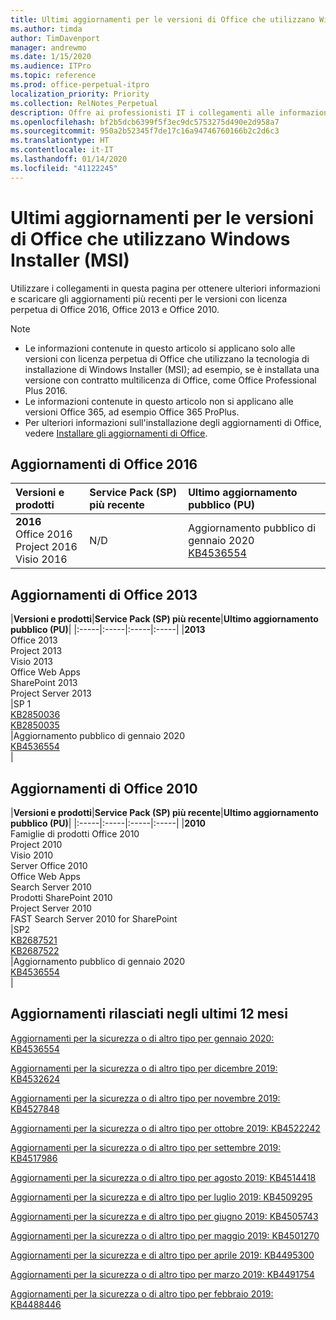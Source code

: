 ```yaml
---
title: Ultimi aggiornamenti per le versioni di Office che utilizzano Windows Installer (MSI)
ms.author: timda
author: TimDavenport
manager: andrewmo
ms.date: 1/15/2020
ms.audience: ITPro
ms.topic: reference
ms.prod: office-perpetual-itpro
localization_priority: Priority
ms.collection: RelNotes_Perpetual
description: Offre ai professionisti IT i collegamenti alle informazioni sugli aggiornamenti più recenti delle versioni con licenza perpetua di Office 2016, Office 2013 e Office 2010
ms.openlocfilehash: bf2b5dcb6399f5f3ec9dc5753275d490e2d958a7
ms.sourcegitcommit: 950a2b52345f7de17c16a94746760166b2c2d6c3
ms.translationtype: HT
ms.contentlocale: it-IT
ms.lasthandoff: 01/14/2020
ms.locfileid: "41122245"
---
```

# <a name="latest-updates-for-versions-of-office-that-use-windows-installer-msi"></a>Ultimi aggiornamenti per le versioni di Office che utilizzano Windows Installer (MSI)

Utilizzare i collegamenti in questa pagina per ottenere ulteriori informazioni e scaricare gli aggiornamenti più recenti per le versioni con licenza perpetua di Office 2016, Office 2013 e Office 2010.
  
 
> [!NOTE]
> - Le informazioni contenute in questo articolo si applicano solo alle versioni con licenza perpetua di Office che utilizzano la tecnologia di installazione di Windows Installer (MSI); ad esempio, se è installata una versione con contratto multilicenza di Office, come Office Professional Plus 2016.
> - Le informazioni contenute in questo articolo non si applicano alle versioni Office 365, ad esempio Office 365 ProPlus.
> - Per ulteriori informazioni sull'installazione degli aggiornamenti di Office, vedere [Installare gli aggiornamenti di Office](https://support.office.com/article/2ab296f3-7f03-43a2-8e50-46de917611c5). 


## <a name="office-2016-updates"></a>Aggiornamenti di Office 2016

|**Versioni e prodotti**|**Service Pack (SP) più recente**|**Ultimo aggiornamento pubblico (PU)**|
|:-----|:-----|:-----|
|**2016** <br/> Office 2016  <br/> Project 2016  <br/> Visio 2016  <br/> |N/D  <br/> |Aggiornamento pubblico di gennaio 2020  <br/> [KB4536554](https://support.microsoft.com/help/4536554) <br/> |
   
## <a name="office-2013-updates"></a>Aggiornamenti di Office 2013

|**Versioni e prodotti**|**Service Pack (SP) più recente**|**Ultimo aggiornamento pubblico (PU)**|
|:-----|:-----|:-----|:-----|
|**2013** <br/> Office 2013  <br/> Project 2013  <br/> Visio 2013  <br/> Office Web Apps  <br/> SharePoint 2013  <br/> Project Server 2013  <br/> |SP 1 <br/> [KB2850036](https://support.microsoft.com/kb/2850036) <br/>[KB2850035](https://support.microsoft.com/kb/2850035) <br/> |Aggiornamento pubblico di gennaio 2020  <br/> [KB4536554](https://support.microsoft.com/help/4536554) <br/> |
   
## <a name="office-2010-updates"></a>Aggiornamenti di Office 2010

|**Versioni e prodotti**|**Service Pack (SP) più recente**|**Ultimo aggiornamento pubblico (PU)**|
|:-----|:-----|:-----|:-----|
|**2010** <br/> Famiglie di prodotti Office 2010  <br/> Project 2010  <br/> Visio 2010  <br/> Server Office 2010  <br/> Office Web Apps  <br/> Search Server 2010  <br/> Prodotti SharePoint 2010  <br/> Project Server 2010  <br/> FAST Search Server 2010 for SharePoint  <br/> |SP2 <br/>[KB2687521](https://support.microsoft.com/kb/2687521) <br/> [KB2687522](https://support.microsoft.com/kb/2687522) <br/> |Aggiornamento pubblico di gennaio 2020  <br/> [KB4536554](https://support.microsoft.com/help/4536554) <br/>|
   

   
## <a name="updates-released-in-past-12-months"></a>Aggiornamenti rilasciati negli ultimi 12 mesi

[Aggiornamenti per la sicurezza o di altro tipo per gennaio 2020: KB4536554](https://support.microsoft.com/help/4536554)

[Aggiornamenti per la sicurezza o di altro tipo per dicembre 2019: KB4532624](https://support.microsoft.com/help/4532624)

[Aggiornamenti per la sicurezza o di altro tipo per novembre 2019: KB4527848](https://support.microsoft.com/help/4527848)

[Aggiornamenti per la sicurezza o di altro tipo per ottobre 2019: KB4522242](https://support.microsoft.com/help/4522242)

[Aggiornamenti per la sicurezza o di altro tipo per settembre 2019: KB4517986](https://support.microsoft.com/help/4517986 )

[Aggiornamenti per la sicurezza o di altro tipo per agosto 2019: KB4514418](https://support.microsoft.com/help/4514418)

[Aggiornamenti per la sicurezza e di altro tipo per luglio 2019: KB4509295](https://support.microsoft.com/help/4509295)

[Aggiornamenti per la sicurezza e di altro tipo per giugno 2019: KB4505743](https://support.microsoft.com/help/4505743)

[Aggiornamenti per la sicurezza o di altro tipo per maggio 2019: KB4501270](https://support.microsoft.com/help/4501270)

[Aggiornamenti per la sicurezza e di altro tipo per aprile 2019: KB4495300](https://support.microsoft.com/help/4495300)

[Aggiornamenti per la sicurezza o di altro tipo per marzo 2019: KB4491754](https://support.microsoft.com/help/4491754) 

[Aggiornamenti per la sicurezza o di altro tipo per febbraio 2019: KB4488446](https://support.microsoft.com/help/4488446)








 

   

   

  


  
 
  
 
  

  
   
  
